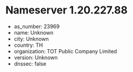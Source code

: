 # Nameserver 1.20.227.88

* as_number: 23969
* name: Unknown
* city: Unknown
* country: TH
* organization: TOT Public Company Limited
* version: Unknown
* dnssec: false
